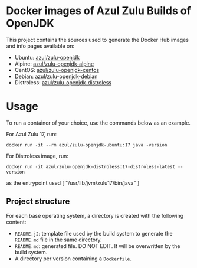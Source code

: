 # Docker images of Azul Zulu Builds of OpenJDK

This project contains the sources used to generate the Docker Hub images and info pages available on:

* Ubuntu: [azul/zulu-openjdk](https://hub.docker.com/r/azul/zulu-openjdk)
* Alpine: [azul/zulu-openjdk-alpine](https://hub.docker.com/r/azul/zulu-openjdk-alpine)
* CentOS: [azul/zulu-openjdk-centos](https://hub.docker.com/r/azul/zulu-openjdk-centos)
* Debian: [azul/zulu-openjdk-debian](https://hub.docker.com/r/azul/zulu-openjdk-debian)
* Distroless: [azul/zulu-openjdk-distroless](https://hub.docker.com/r/azul/zulu-openjdk-distroless)

Usage
=====

To run a container of your choice, use the commands below as an example.

For Azul Zulu 17, run:

    docker run -it --rm azul/zulu-openjdk-ubuntu:17 java -version

For Distroless image, run:

    docker run -it azul/zulu-openjdk-distroless:17-distroless-latest --version

as the entrypoint used [ "/usr/lib/jvm/zulu17/bin/java" ]

## Project structure

For each base operating system, a directory is created with the following content:

* `README.j2`: template file used by the build system to generate the `README.md` file in the same directory.
* `README.md`: generated file. DO NOT EDIT. It will be overwritten by the build system.
* A directory per version containing a `Dockerfile`.